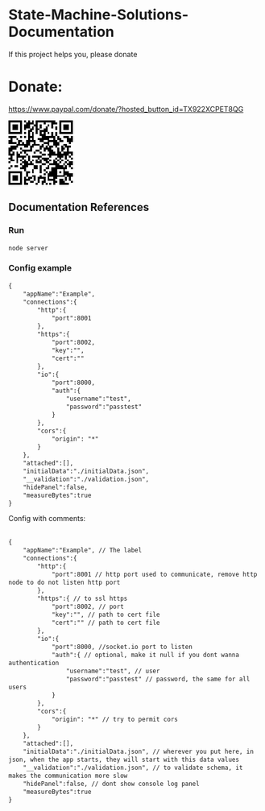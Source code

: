 # State-Machine-Solutions-Documentation

If this project helps you, please donate

# Donate:
https://www.paypal.com/donate/?hosted_button_id=TX922XCPET8QG

![donation qrcode image](https://github.com/state-machine-solutions/State-Machine-Solutions-Documentation/blob/main/donations_QRcode.png?raw=true)

## Documentation References


### Run

```
node server
```

### Config example

```
{
    "appName":"Example",
    "connections":{
        "http":{
            "port":8001
        },
        "https":{
            "port":8002,
            "key":"",
            "cert":""
        },
        "io":{
            "port":8000,
            "auth":{
                "username":"test",
                "password":"passtest"
            }
        },
        "cors":{
            "origin": "*"
        }
    },
    "attached":[],
    "initialData":"./initialData.json",
    "__validation":"./validation.json",
    "hidePanel":false,
    "measureBytes":true
}

```

Config with comments:

```

{
    "appName":"Example", // The label
    "connections":{
        "http":{
            "port":8001 // http port used to communicate, remove http node to do not listen http port
        },
        "https":{ // to ssl https
            "port":8002, // port
            "key":"", // path to cert file
            "cert":"" // path to cert file
        },
        "io":{
            "port":8000, //socket.io port to listen
            "auth":{ // optional, make it null if you dont wanna authentication
                "username":"test", // user
                "password":"passtest" // password, the same for all users
            }
        },
        "cors":{
            "origin": "*" // try to permit cors
        }
    },
    "attached":[], 
    "initialData":"./initialData.json", // wherever you put here, in json, when the app starts, they will start with this data values
    "__validation":"./validation.json", // to validate schema, it makes the communication more slow
    "hidePanel":false, // dont show console log panel
    "measureBytes":true
}

```
